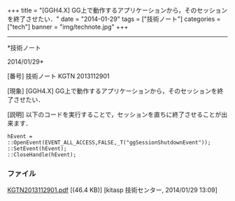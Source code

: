 ﻿+++
title = "[GGH4.X] GG上で動作するアプリケーションから，そのセッションを終了させたい．"
date = "2014-01-29"
tags = ["技術ノート"]
categories = ["tech"]
banner = "img/technote.jpg"
+++

-----------------------------------------------------------------------------------------------------------------------------

*技術ノート

2014/01/29*


[番号]
技術ノート KGTN 2013112901

[現象]
[GGH4.X]
GG上で動作するアプリケーションから，そのセッションを終了させたい．

[説明]
以下のコードを実行することで，セッションを直ちに終了させることが出来ます．

    hEvent = ::OpenEvent(EVENT_ALL_ACCESS,FALSE,_T("ggSessionShutdownEvent"));
    ::SetEvent(hEvent);
    ::CloseHandle(hEvent);


### ファイル

 
 


[KGTN2013112901.pdf](http://techreport.kitasp.net/attachments/download/1428/KGTN2013112901.pdf)
 [(46.4 KB)] [kitasp 技術センター, 2014/01/29
13:09]


 


 

